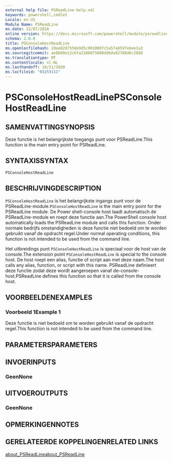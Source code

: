 ```yaml
---
external help file: PSReadLine-help.xml
keywords: powershell,cmdlet
Locale: en-US
Module Name: PSReadLine
ms.date: 12/07/2018
online version: https://docs.microsoft.com/powershell/module/psreadline/psconsolehostreadline?view=powershell-5.1&WT.mc_id=ps-gethelp
schema: 2.0.0
title: PSConsoleHostReadLine
ms.openlocfilehash: 2dee8287558e9d5c001000fc5a57a859febee1a3
ms.sourcegitcommit: ae8b89e12c6fa2108075888dd6da92788d6c2888
ms.translationtype: MT
ms.contentlocale: nl-NL
ms.lasthandoff: 10/21/2020
ms.locfileid: "93253111"
---
```

# <span data-ttu-id="7cc18-103">PSConsoleHostReadLine</span><span class="sxs-lookup"><span data-stu-id="7cc18-103">PSConsoleHostReadLine</span></span>

## <span data-ttu-id="7cc18-104">SAMENVATTING</span><span class="sxs-lookup"><span data-stu-id="7cc18-104">SYNOPSIS</span></span>
<span data-ttu-id="7cc18-105">Deze functie is het belangrijkste toegangs punt voor PSReadLine.</span><span class="sxs-lookup"><span data-stu-id="7cc18-105">This function is the main entry point for PSReadLine.</span></span>

## <span data-ttu-id="7cc18-106">SYNTAXIS</span><span class="sxs-lookup"><span data-stu-id="7cc18-106">SYNTAX</span></span>

```
PSConsoleHostReadLine
```

## <span data-ttu-id="7cc18-107">BESCHRIJVING</span><span class="sxs-lookup"><span data-stu-id="7cc18-107">DESCRIPTION</span></span>

<span data-ttu-id="7cc18-108">`PSConsoleHostReadLine` is het belangrijkste ingangs punt voor de PSReadLine-module.</span><span class="sxs-lookup"><span data-stu-id="7cc18-108">`PSConsoleHostReadLine` is the main entry point for the PSReadLine module.</span></span> <span data-ttu-id="7cc18-109">De Power shell-console host laadt automatisch de PSReadLine-module en roept deze functie aan.</span><span class="sxs-lookup"><span data-stu-id="7cc18-109">The PowerShell console host automatically loads the PSReadLine module and calls this function.</span></span> <span data-ttu-id="7cc18-110">Onder normale bedrijfs omstandigheden is deze functie niet bedoeld om te worden gebruikt vanaf de opdracht regel.</span><span class="sxs-lookup"><span data-stu-id="7cc18-110">Under normal operating conditions, this function is not intended to be used from the command line.</span></span>

<span data-ttu-id="7cc18-111">Het uitbreidings punt `PSConsoleHostReadLine` is speciaal voor de host van de console.</span><span class="sxs-lookup"><span data-stu-id="7cc18-111">The extension point `PSConsoleHostReadLine` is special to the console host.</span></span> <span data-ttu-id="7cc18-112">De host roept een alias, functie of script aan met deze naam.</span><span class="sxs-lookup"><span data-stu-id="7cc18-112">The host calls any alias, function, or script with this name.</span></span> <span data-ttu-id="7cc18-113">PSReadLine definieert deze functie zodat deze wordt aangeroepen vanaf de-console-host.</span><span class="sxs-lookup"><span data-stu-id="7cc18-113">PSReadLine defines this function so that it is called from the console host.</span></span>

## <span data-ttu-id="7cc18-114">VOORBEELDEN</span><span class="sxs-lookup"><span data-stu-id="7cc18-114">EXAMPLES</span></span>

### <span data-ttu-id="7cc18-115">Voorbeeld 1</span><span class="sxs-lookup"><span data-stu-id="7cc18-115">Example 1</span></span>

<span data-ttu-id="7cc18-116">Deze functie is niet bedoeld om te worden gebruikt vanaf de opdracht regel.</span><span class="sxs-lookup"><span data-stu-id="7cc18-116">This function is not intended to be used from the command line.</span></span>

## <span data-ttu-id="7cc18-117">PARAMETERS</span><span class="sxs-lookup"><span data-stu-id="7cc18-117">PARAMETERS</span></span>

## <span data-ttu-id="7cc18-118">INVOER</span><span class="sxs-lookup"><span data-stu-id="7cc18-118">INPUTS</span></span>

### <span data-ttu-id="7cc18-119">Geen</span><span class="sxs-lookup"><span data-stu-id="7cc18-119">None</span></span>

## <span data-ttu-id="7cc18-120">UITVOER</span><span class="sxs-lookup"><span data-stu-id="7cc18-120">OUTPUTS</span></span>

### <span data-ttu-id="7cc18-121">Geen</span><span class="sxs-lookup"><span data-stu-id="7cc18-121">None</span></span>

## <span data-ttu-id="7cc18-122">OPMERKINGEN</span><span class="sxs-lookup"><span data-stu-id="7cc18-122">NOTES</span></span>

## <span data-ttu-id="7cc18-123">GERELATEERDE KOPPELINGEN</span><span class="sxs-lookup"><span data-stu-id="7cc18-123">RELATED LINKS</span></span>

[<span data-ttu-id="7cc18-124">about_PSReadLine</span><span class="sxs-lookup"><span data-stu-id="7cc18-124">about_PSReadLine</span></span>](./About/about_PSReadLine.md)
